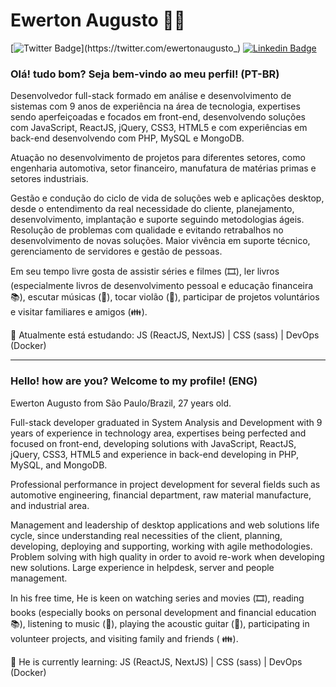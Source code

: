<!--
### Hi there 👋


**ewerton-augusto/ewerton-augusto** is a ✨ _special_ ✨ repository because its `README.md` (this file) appears on your GitHub profile.

Here are some ideas to get you started:

- 🔭 I’m currently working on ...
- 🌱 I’m currently learning ...
- 👯 I’m looking to collaborate on ...
- 🤔 I’m looking for help with ...
- 💬 Ask me about ...
- 📫 How to reach me: ...
- 😄 Pronouns: ...
- ⚡ Fun fact: ...
-->

# Ewerton Augusto :man_technologist: 

[![Twitter Badge](https://img.shields.io/badge/-Twitter-1ca0f1?style=flat-square&labelColor=1ca0f1&logo=twitter&logoColor=white&link=https://twitter.com/ewertonaugusto_)](https://twitter.com/ewertonaugusto_)
[![Linkedin Badge](https://img.shields.io/badge/-LinkedIn-blue?style=flat-square&logo=Linkedin&logoColor=white&link=https://www.linkedin.com/in/ewerton-augusto)](https://www.linkedin.com/in/ewerton-augusto)

### Olá! tudo bom? Seja bem-vindo ao meu perfil! (PT-BR)

Desenvolvedor full-stack formado em análise e desenvolvimento de sistemas com 9 anos de experiência na área de tecnologia, expertises sendo aperfeiçoadas e focados em front-end, desenvolvendo soluções com JavaScript, ReactJS, jQuery, CSS3, HTML5 e com experiências em back-end desenvolvendo com PHP, MySQL e MongoDB.

Atuação no desenvolvimento de projetos para diferentes setores, como engenharia automotiva, setor financeiro,
manufatura de matérias primas e setores industriais.

Gestão e condução do ciclo de vida de soluções web e aplicações desktop, desde o entendimento da real necessidade do cliente, planejamento, desenvolvimento, implantação e suporte seguindo metodologias ágeis. Resolução de problemas com qualidade e evitando retrabalhos no desenvolvimento de novas soluções. Maior vivência em suporte técnico, gerenciamento de servidores e gestão de pessoas.

Em seu tempo livre gosta de assistir séries e filmes (🎞️), ler livros (especialmente livros de desenvolvimento pessoal e educação financeira 📚), escutar músicas (🎵), tocar violão (:guitar:), participar de projetos voluntários e visitar familiares e amigos (:family:).

🌱 Atualmente está estudando: JS (ReactJS, NextJS) | CSS (sass) | DevOps (Docker)

---

### Hello! how are you? Welcome to my profile! (ENG)

Ewerton Augusto from São Paulo/Brazil, 27 years old.

Full-stack developer graduated in System Analysis and Development with 9 years of experience in technology area, expertises being perfected and focused on front-end, developing solutions with JavaScript, ReactJS, jQuery, CSS3, HTML5 and experience in back-end developing in PHP, MySQL, and MongoDB.

Professional performance in project development for several fields such as automotive engineering, financial department, raw material manufacture, and industrial area.

Management and leadership of desktop applications and web solutions life cycle, since understanding real necessities of the client, planning, developing, deploying and supporting, working with agile methodologies. Problem solving with high quality in order to avoid re-work when developing new solutions. Large experience in helpdesk, server and people management.

In his free time, He is keen on watching series and movies (🎞️), reading books (especially books on personal development and financial education 📚), listening to music (🎵), playing the acoustic guitar (🎸), participating in volunteer projects, and visiting family and friends ( 👪).

🌱 He is currently learning: JS (ReactJS, NextJS) | CSS (sass) | DevOps (Docker)
